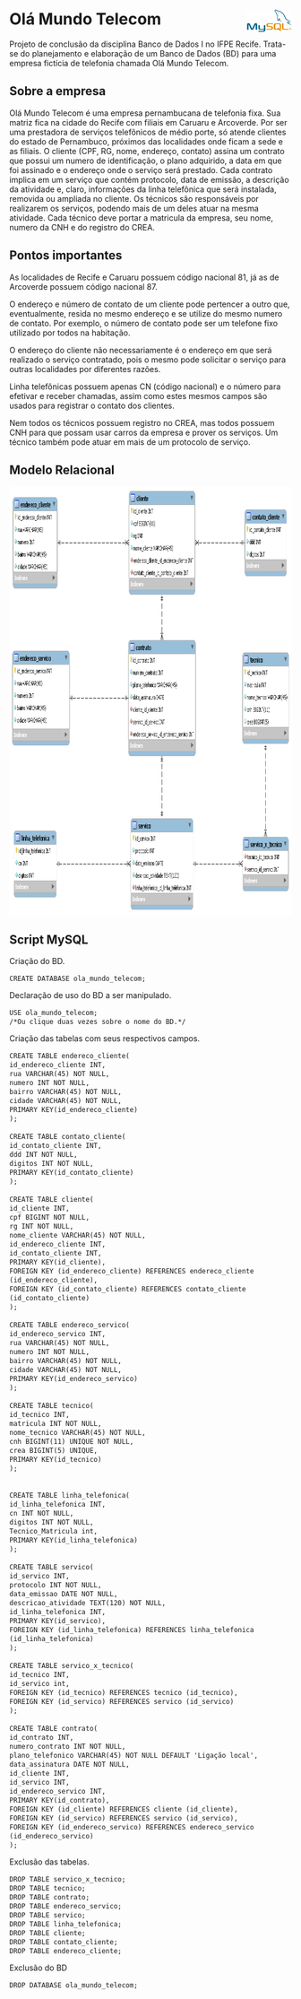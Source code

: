 # Olá Mundo Telecom  <img src="logo/mysql.png" width="80" height="40" align="right">

Projeto de conclusão da disciplina Banco de Dados I no IFPE Recife.
Trata-se do planejamento e elaboração de um Banco de Dados (BD) para uma empresa fictícia de telefonia chamada Olá Mundo Telecom.

## Sobre a empresa

Olá Mundo Telecom é uma empresa pernambucana de telefonia fixa. Sua matriz fica na cidade do Recife com filiais em Caruaru e Arcoverde. Por ser uma prestadora de serviços telefônicos de médio porte, só atende clientes do estado de Pernambuco, próximos das localidades onde ficam a sede e as filiais. 
O cliente (CPF, RG, nome, endereço, contato) assina um contrato que possui um numero de identificação, o plano adquirido, a data em que foi assinado e o endereço onde o serviço será prestado. Cada contrato implica em um serviço que contém protocolo, data de emissão, a descrição da atividade e, claro, informações da linha telefônica que será instalada, removida ou ampliada no cliente.
Os técnicos são responsáveis por realizarem os serviços, podendo mais de um deles atuar na mesma atividade. Cada técnico deve portar a matricula da empresa, seu nome, numero da CNH e do registro do CREA.

## Pontos importantes

As localidades de Recife e Caruaru possuem código nacional 81, já as de Arcoverde possuem código nacional 87.

O endereço e número de contato de um cliente pode pertencer a outro que, eventualmente, resida no mesmo endereço e se utilize do mesmo numero de contato. Por exemplo, o número de contato pode ser um telefone fixo utilizado por todos na habitação.

O endereço do cliente não necessariamente é o endereço em que será realizado o serviço contratado, pois o mesmo pode solicitar o serviço para outras localidades por diferentes razões.

Linha telefônicas possuem apenas CN (código nacional) e o número para efetivar e receber chamadas, assim como estes mesmos campos são usados para registrar o contato dos clientes. 

Nem todos os técnicos possuem registro no CREA, mas todos possuem CNH para que possam usar carros da empresa e prover os serviços. Um técnico também pode atuar em mais de um protocolo de serviço.

## Modelo Relacional

<img src="modelo_relacional/ola_mundo_telecom.png" width="975" height="766" align="center">

## Script MySQL

Criação do BD.
```mysql
CREATE DATABASE ola_mundo_telecom;
```

Declaração de uso do BD a ser manipulado.
```mysql
USE ola_mundo_telecom;
/*Ou clique duas vezes sobre o nome do BD.*/
```

Criação das tabelas com seus respectivos campos.
```mysql
CREATE TABLE endereco_cliente(
id_endereco_cliente INT,
rua VARCHAR(45) NOT NULL,
numero INT NOT NULL,
bairro VARCHAR(45) NOT NULL,
cidade VARCHAR(45) NOT NULL,
PRIMARY KEY(id_endereco_cliente)
);

CREATE TABLE contato_cliente(
id_contato_cliente INT,
ddd INT NOT NULL,
digitos INT NOT NULL,
PRIMARY KEY(id_contato_cliente)
);

CREATE TABLE cliente(
id_cliente INT,
cpf BIGINT NOT NULL,
rg INT NOT NULL,
nome_cliente VARCHAR(45) NOT NULL,
id_endereco_cliente INT,
id_contato_cliente INT,
PRIMARY KEY(id_cliente),
FOREIGN KEY (id_endereco_cliente) REFERENCES endereco_cliente (id_endereco_cliente),
FOREIGN KEY (id_contato_cliente) REFERENCES contato_cliente (id_contato_cliente)
);

CREATE TABLE endereco_servico(
id_endereco_servico INT,
rua VARCHAR(45) NOT NULL,
numero INT NOT NULL,
bairro VARCHAR(45) NOT NULL,
cidade VARCHAR(45) NOT NULL,
PRIMARY KEY(id_endereco_servico)
);

CREATE TABLE tecnico(
id_tecnico INT,
matricula INT NOT NULL,
nome_tecnico VARCHAR(45) NOT NULL,
cnh BIGINT(11) UNIQUE NOT NULL, 
crea BIGINT(5) UNIQUE, 
PRIMARY KEY(id_tecnico)
);


CREATE TABLE linha_telefonica(
id_linha_telefonica INT,
cn INT NOT NULL,
digitos INT NOT NULL,
Tecnico_Matricula int,
PRIMARY KEY(id_linha_telefonica)
);

CREATE TABLE servico(
id_servico INT,
protocolo INT NOT NULL,
data_emissao DATE NOT NULL,
descricao_atividade TEXT(120) NOT NULL,
id_linha_telefonica INT,
PRIMARY KEY(id_servico),
FOREIGN KEY (id_linha_telefonica) REFERENCES linha_telefonica (id_linha_telefonica)
);

CREATE TABLE servico_x_tecnico(
id_tecnico INT,
id_servico int,
FOREIGN KEY (id_tecnico) REFERENCES tecnico (id_tecnico),
FOREIGN KEY (id_servico) REFERENCES servico (id_servico)
);

CREATE TABLE contrato(
id_contrato INT,
numero_contrato INT NOT NULL,
plano_telefonico VARCHAR(45) NOT NULL DEFAULT 'Ligação local',
data_assinatura DATE NOT NULL,
id_cliente INT,
id_servico INT,
id_endereco_servico INT,
PRIMARY KEY(id_contrato),
FOREIGN KEY (id_cliente) REFERENCES cliente (id_cliente),
FOREIGN KEY (id_servico) REFERENCES servico (id_servico),
FOREIGN KEY (id_endereco_servico) REFERENCES endereco_servico (id_endereco_servico)
);
```

Exclusão das tabelas.
```mysql
DROP TABLE servico_x_tecnico;
DROP TABLE tecnico;
DROP TABLE contrato;
DROP TABLE endereco_servico;
DROP TABLE servico;
DROP TABLE linha_telefonica;
DROP TABLE cliente;
DROP TABLE contato_cliente;
DROP TABLE endereco_cliente;
```

Exclusão do BD
```mysql
DROP DATABASE ola_mundo_telecom;
```
